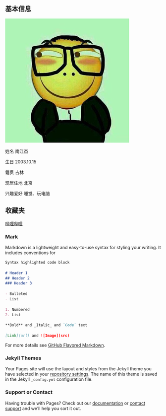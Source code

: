 ## 基本信息

![ ](https://raw.githubusercontent.com/n181619/nanjiangjie.github.com/gh-pages/t01f49c59f202f1bd10.jpg)      

姓名 南江杰

生日 2003.10.15

籍贯 吉林

现居住地 北京

兴趣爱好 睡觉、玩电脑

## 收藏夹

<a href="https://www.bilibili.com/" target="blank">哔哩哔哩</a>
### Mark

Markdown is a lightweight and easy-to-use syntax for styling your writing. It includes conventions for

```markdown
Syntax highlighted code block

# Header 1
## Header 2
### Header 3

- Bulleted
- List

1. Numbered
2. List

**Bold** and _Italic_ and `Code` text

[Link](url) and ![Image](src)
```

For more details see [GitHub Flavored Markdown](https://guides.github.com/features/mastering-markdown/).

### Jekyll Themes

Your Pages site will use the layout and styles from the Jekyll theme you have selected in your [repository settings](https://github.com/n181619/nanjiangjie.github.com/settings/pages). The name of this theme is saved in the Jekyll `_config.yml` configuration file.

### Support or Contact

Having trouble with Pages? Check out our [documentation](https://docs.github.com/categories/github-pages-basics/) or [contact support](https://support.github.com/contact) and we’ll help you sort it out.
